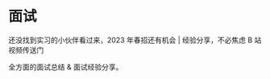# 面试

<VideoLink bvId="BV1FY4y1f7nx">还没找到实习的小伙伴看过来，2023 年春招还有机会 | 经验分享，不必焦虑 B 站视频传送门</VideoLink>

全方面的面试总结 & 面试经验分享。
